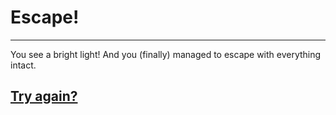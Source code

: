 # Escape!
---

You see a bright light! And you (finally) managed to escape with everything intact.

## [Try again?](../../home.md)